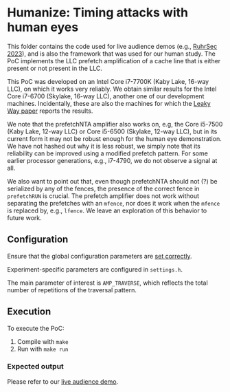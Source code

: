 # Humanize: Timing attacks with human eyes
This folder contains the code used for live audience demos (e.g., [RuhrSec 2023](https://youtu.be/CP1bcche7oA?t=1140)), and is also the framework that was used for our human study. 
The PoC implements the LLC prefetch amplification of a cache line that is either present or not present in the LLC.

This PoC was developed on an Intel Core i7-7700K (Kaby Lake, 16-way LLC), on which it works very reliably.
We obtain similar results for the Intel Core i7-6700 (Skylake, 16-way LLC), another one of our development machines. Incidentally, these are also the machines for which the [Leaky Way paper](https://ieeexplore.ieee.org/stamp/stamp.jsp?arnumber=9923849) reports the results.

We note that the prefetchNTA amplifier also works on, e.g, the Core i5-7500 (Kaby Lake, 12-way LLC) or Core i5-6500 (Skylake, 12-way LLC), but in its current form it may not be robust enough for the human eye demonstration. We have not hashed out why it is less robust, we simply note that its reliability can be improved using a modified prefetch pattern.
For some earlier processor generations, e.g., i7-4790, we do not observe a signal at all.

We also want to point out that, even though prefetchNTA should not (?) be serialized by any of the fences, the presence of the correct fence in `prefetchRUN` is crucial.
The prefetch amplifier does not work without separating the prefetches with an `mfence`, nor does it work when the `mfence` is replaced by, e.g., `lfence`.
We leave an exploration of this behavior to future work.

## Configuration
Ensure that the global configuration parameters are [set correctly](../utils/README.md).

Experiment-specific parameters are configured in `settings.h`.

The main parameter of interest is `AMP_TRAVERSE`, which reflects the total number of repetitions of the traversal pattern.

## Execution
To execute the PoC:

1. Compile with `make`
2. Run with `make run`

### Expected output
Please refer to our [live audience demo](https://youtu.be/CP1bcche7oA?t=1140).